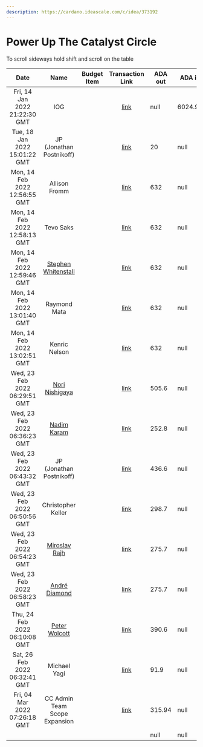 ```yaml
---
description: https://cardano.ideascale.com/c/idea/373192
---
```


# Power Up The Catalyst Circle

To scroll sideways hold shift and scroll on the table

<table><thead><tr><th align="center">Date</th><th align="center">Name</th><th data-type="select">Budget Item</th><th align="center">Transaction Link</th><th data-type="number">ADA out</th><th data-type="number">ADA in</th><th>Balance</th></tr></thead><tbody><tr><td align="center">Fri, 14 Jan 2022 21:22:30 GMT</td><td align="center">IOG</td><td></td><td align="center"><a href="https://raw.githubusercontent.com/cctreasury/Treasury-system/main/Transactions/Fund6/Power-Up-The-Catalyst-Circle/Incoming-IOG/1642563822034-IOG.json">link</a></td><td>null</td><td>6024.93</td><td>6024.93</td></tr><tr><td align="center">Tue, 18 Jan 2022 15:01:22 GMT</td><td align="center">JP (Jonathan Postnikoff)</td><td></td><td align="center"><a href="https://raw.githubusercontent.com/cctreasury/Treasury-system/main/Transactions/Fund6/Power-Up-The-Catalyst-Circle/CC-Admin-Comm-Org-tools/1642563878034-JP-(Jonathan-Postnikoff).json">link</a></td><td>20</td><td>null</td><td>6003.57</td></tr><tr><td align="center">Mon, 14 Feb 2022 12:56:55 GMT</td><td align="center">Allison Fromm</td><td></td><td align="center"><a href="https://raw.githubusercontent.com/cctreasury/Treasury-system/main/Transactions/Fund6/Power-Up-The-Catalyst-Circle/CC-member-remuneration/1644843415411-Allison-Fromm.json">link</a></td><td>632</td><td>null</td><td>5372.22</td></tr><tr><td align="center">Mon, 14 Feb 2022 12:58:13 GMT</td><td align="center">Tevo Saks</td><td></td><td align="center"><a href="https://raw.githubusercontent.com/cctreasury/Treasury-system/main/Transactions/Fund6/Power-Up-The-Catalyst-Circle/CC-member-remuneration/1644843493304-Tevo-Saks.json">link</a></td><td>632</td><td>null</td><td>4740.05</td></tr><tr><td align="center">Mon, 14 Feb 2022 12:59:46 GMT</td><td align="center"><a href="https://github.com/miroslavrajh/Catalyst-members/blob/main/profiles/W/Stephen-Whitenstall.md">Stephen Whitenstall</a></td><td></td><td align="center"><a href="https://raw.githubusercontent.com/cctreasury/Treasury-system/main/Transactions/Fund6/Power-Up-The-Catalyst-Circle/CC-member-remuneration/1644843586465-Stephan-Whitenstall.json">link</a></td><td>632</td><td>null</td><td>4107.88</td></tr><tr><td align="center">Mon, 14 Feb 2022 13:01:40 GMT</td><td align="center">Raymond Mata</td><td></td><td align="center"><a href="https://raw.githubusercontent.com/cctreasury/Treasury-system/main/Transactions/Fund6/Power-Up-The-Catalyst-Circle/CC-member-remuneration/1644843700373-Raymond-Mata.json">link</a></td><td>632</td><td>null</td><td>3475.71</td></tr><tr><td align="center">Mon, 14 Feb 2022 13:02:51 GMT</td><td align="center">Kenric Nelson</td><td></td><td align="center"><a href="https://raw.githubusercontent.com/cctreasury/Treasury-system/main/Transactions/Fund6/Power-Up-The-Catalyst-Circle/CC-member-remuneration/1644843771535-Kenric-Nelson.json">link</a></td><td>632</td><td>null</td><td>2843.54</td></tr><tr><td align="center">Wed, 23 Feb 2022 06:29:51 GMT</td><td align="center"><a href="https://github.com/miroslavrajh/Catalyst-members/blob/main/profiles/N/Nori-Nishigaya.md">Nori Nishigaya</a></td><td></td><td align="center"><a href="https://raw.githubusercontent.com/cctreasury/Treasury-system/main/Transactions/Fund6/Power-Up-The-Catalyst-Circle/CC-Admin-staff-remuneration/1645597791340-Nori-Nishigaya.json">link</a></td><td>505.6</td><td>null</td><td>2337.94</td></tr><tr><td align="center">Wed, 23 Feb 2022 06:36:23 GMT</td><td align="center"><a href="https://github.com/miroslavrajh/Catalyst-members/blob/main/profiles/K/Nadim-Karam.md">Nadim Karam</a></td><td></td><td align="center"><a href="https://raw.githubusercontent.com/cctreasury/Treasury-system/main/Transactions/Fund6/Power-Up-The-Catalyst-Circle/CC-Admin-staff-remuneration/1645598183463-Nadim-Karam.json">link</a></td><td>252.8</td><td>null</td><td>2085.14</td></tr><tr><td align="center">Wed, 23 Feb 2022 06:43:32 GMT</td><td align="center">JP (Jonathan Postnikoff)</td><td></td><td align="center"><a href="https://raw.githubusercontent.com/cctreasury/Treasury-system/main/Transactions/Fund6/Power-Up-The-Catalyst-Circle/CC-Admin-staff-remuneration/1645598612493-JP-(Jonathan-Postnikoff).json">link</a></td><td>436.6</td><td>null</td><td>1648.54</td></tr><tr><td align="center">Wed, 23 Feb 2022 06:50:56 GMT</td><td align="center">Christopher Keller</td><td></td><td align="center"><a href="https://raw.githubusercontent.com/cctreasury/Treasury-system/main/Transactions/Fund6/Power-Up-The-Catalyst-Circle/CC-Admin-staff-remuneration/1645599056978-Christopher-Keller.json">link</a></td><td>298.7</td><td>null</td><td>1349.84</td></tr><tr><td align="center">Wed, 23 Feb 2022 06:54:23 GMT</td><td align="center"><a href="https://github.com/miroslavrajh/Catalyst-members/blob/main/profiles/R/Miroslav-Rajh.md">Miroslav Rajh</a></td><td></td><td align="center"><a href="https://raw.githubusercontent.com/cctreasury/Treasury-system/main/Transactions/Fund6/Power-Up-The-Catalyst-Circle/CC-Admin-staff-remuneration/1645599263195-Miroslav-Rajh.json">link</a></td><td>275.7</td><td>null</td><td>1074.14</td></tr><tr><td align="center">Wed, 23 Feb 2022 06:58:23 GMT</td><td align="center"><a href="https://github.com/miroslavrajh/Catalyst-members/blob/main/profiles/D/Andre-Diamond.md">André Diamond</a></td><td></td><td align="center"><a href="https://raw.githubusercontent.com/cctreasury/Treasury-system/main/Transactions/Fund6/Power-Up-The-Catalyst-Circle/CC-Admin-staff-remuneration/1645599503481-Andr%C3%A9-Diamond.json">link</a></td><td>275.7</td><td>null</td><td>798.44</td></tr><tr><td align="center">Thu, 24 Feb 2022 06:10:08 GMT</td><td align="center"><a href="https://github.com/miroslavrajh/Catalyst-members/blob/main/profiles/W/Peter-Wolcott.md">Peter Wolcott</a></td><td></td><td align="center"><a href="https://raw.githubusercontent.com/cctreasury/Treasury-system/main/Transactions/Fund6/Power-Up-The-Catalyst-Circle/CC-Admin-staff-remuneration/1645683008072-Peter-Wolcott.json">link</a></td><td>390.6</td><td>null</td><td>407.84</td></tr><tr><td align="center">Sat, 26 Feb 2022 06:32:41 GMT</td><td align="center">Michael Yagi</td><td></td><td align="center"><a href="https://raw.githubusercontent.com/cctreasury/Treasury-system/main/Transactions/Fund6/Power-Up-The-Catalyst-Circle/CC-Admin-staff-remuneration/1645857161867-Michael-Yagi.json">link</a></td><td>91.9</td><td>null</td><td>315.94</td></tr><tr><td align="center">Fri, 04 Mar 2022 07:26:18 GMT</td><td align="center">CC Admin Team Scope Expansion</td><td></td><td align="center"><a href="https://raw.githubusercontent.com/cctreasury/Treasury-system/main/Transactions/Fund6/Power-Up-The-Catalyst-Circle/Other/1646378778661-CC-Admin-Team-Scope-Expansion.json">link</a></td><td>315.94</td><td>null</td><td>0</td></tr><tr><td align="center"></td><td align="center"></td><td></td><td align="center"></td><td>null</td><td>null</td><td></td></tr></tbody></table>
